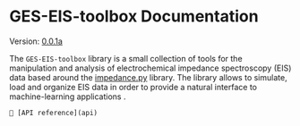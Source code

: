 # GES-EIS-toolbox Documentation

Version: [0.0.1a](release-notes)

The `GES-EIS-toolbox` library is a small collection of tools for the manipulation and analysis of electrochemical impedance spectroscopy (EIS) data based around the [impedance.py](https://impedancepy.readthedocs.io/en/latest/index.html#) library. The library allows to simulate, load and organize EIS data in order to provide a natural interface to machine-learning applications .


````{card}
🔎 [API reference](api)
````
